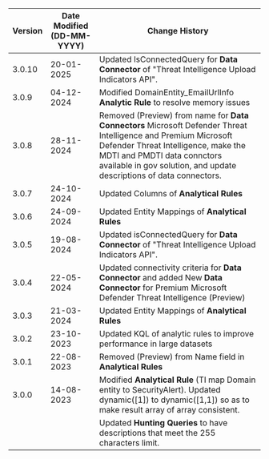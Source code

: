 | **Version** | **Date Modified (DD-MM-YYYY)** | **Change History**                          |
|-------------|--------------------------------|---------------------------------------------|
| 3.0.10	  | 20-01-2025					   | Updated IsConnectedQuery for **Data Connector** of "Threat Intelligence Upload Indicators API". |
| 3.0.9		  | 04-12-2024					   | Modified DomainEntity_EmailUrlInfo **Analytic Rule** to resolve memory issues |
| 3.0.8		  | 28-11-2024					   | Removed (Preview) from name for **Data Connectors** Microsoft Defender Threat Intelligence and Premium Microsoft Defender Threat Intelligence, make the MDTI and PMDTI data connctors available in gov solution, and update descriptions of data connectors. |
| 3.0.7		  | 24-10-2024					   | Updated Columns of **Analytical Rules** 				 			  |
| 3.0.6		  | 24-09-2024					   | Updated Entity Mappings of **Analytical Rules** 				 			  |
| 3.0.5       | 19-08-2024                     | Updated isConnectedQuery for **Data Connector** of "Threat Intelligence Upload Indicators API". |
| 3.0.4       | 22-05-2024                     | Updated connectivity criteria for **Data Connector** and added New **Data Connector** for Premium Microsoft Defender Threat Intelligence (Preview)   					  |
| 3.0.3		  | 21-03-2024					   | Updated Entity Mappings of **Analytical Rules**				 			  |
| 3.0.2       | 23-10-2023                     | Updated KQL of analytic rules to improve performance in large datasets 	  |
| 3.0.1       | 22-08-2023                     | Removed (Preview) from Name field in **Analytical Rules** |
| 3.0.0       | 14-08-2023                     | Modified **Analytical Rule** (TI map Domain entity to SecurityAlert). Updated dynamic([1]) to dynamic([1,1]) so as to make result array of array consistent.   |
|             |                                | Updated **Hunting Queries** to have descriptions that meet the 255 characters limit.      |
